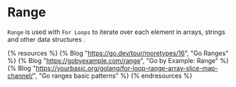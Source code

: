 # Range

`Range` is used with `For Loops` to iterate over each element in arrays, strings and other data structures .

{% resources %}
  {% Blog "https://go.dev/tour/moretypes/16", "Go Ranges" %}
  {% Blog "https://gobyexample.com/range", "Go by Example: Range" %}
  {% Blog "https://yourbasic.org/golang/for-loop-range-array-slice-map-channel/", "Go ranges basic patterns" %}
{% endresources %}
